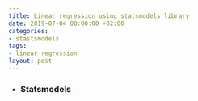 ```yaml
---
title: Linear regression using statsmodels library
date: 2019-07-04 00:00:00 +02:00
categories:
- stastsmodels
tags:
- linear regression
layout: post
---
```


* ### Statsmodels 

[](https://github.com/gowthamsharma/finpy.org/blob/gh-pages/_includes/s1.html)